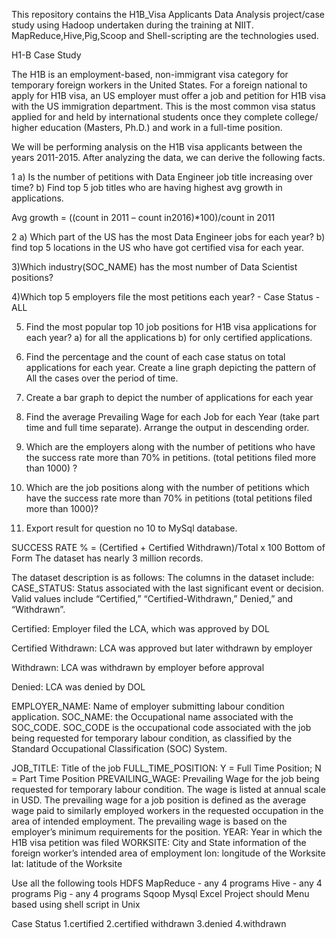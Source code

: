 This repository contains the H1B_Visa Applicants Data Analysis project/case study using Hadoop undertaken during the training at NIIT. MapReduce,Hive,Pig,Scoop and Shell-scripting are the technologies used.

H1-B Case Study

The H1B is an employment-based, non-immigrant visa category for temporary foreign workers in the United States. For a foreign national to apply for H1B visa, an US employer must offer a job and petition for H1B visa with the US immigration department. This is the most common visa status applied for and held by international students once they complete college/ higher education (Masters, Ph.D.) and work in a full-time position.

We will be performing analysis on the H1B visa applicants between the years 2011-2015. After analyzing the data, we can derive the following facts.

1 a) Is the number of petitions with Data Engineer job title increasing over time?
   b) Find top 5 job titles who are having highest avg growth in applications.

Avg growth = ((count in 2011 – count in2016)*100)/count in 2011

2 a) Which part of the US has the most Data Engineer jobs for each year?
   b) find top 5 locations in the US who have got certified visa for each year.

3)Which industry(SOC_NAME) has the most number of Data Scientist positions?

4)Which top 5 employers file the most petitions each year? - Case Status - ALL

5) Find the most popular top 10 job positions for H1B visa applications for each year?
a) for all the applications
b) for only certified applications.

6) Find the percentage and the count of each case status on total applications for each year. Create a line graph depicting the pattern of All the cases over the period of time.

7) Create a bar graph to depict the number of applications for each year

8) Find the average Prevailing Wage for each Job for each Year (take part time and full time separate). Arrange the output in descending order.

9) Which are the employers along with the number of petitions who have the success rate more than 70%  in petitions. (total petitions filed more than 1000) ?

10) Which are the  job positions along with the number of petitions which have the success rate more than 70%  in petitions (total petitions filed more than 1000)?

11) Export result for question no 10 to MySql database.


SUCCESS RATE % = (Certified + Certified Withdrawn)/Total x 100
Bottom of Form
The dataset has nearly 3 million records. 

The dataset description is as follows:
The columns in the dataset include:
CASE_STATUS: Status associated with the last significant event or decision. Valid values include “Certified,” “Certified-Withdrawn,” Denied,” and “Withdrawn”.

Certified: Employer filed the LCA, which was approved by DOL

Certified Withdrawn: LCA was approved but later withdrawn by employer

Withdrawn: LCA was withdrawn by employer before approval

Denied: LCA was denied by DOL

EMPLOYER_NAME: Name of employer submitting labour condition application.
SOC_NAME: the Occupational name associated with the SOC_CODE. SOC_CODE is the occupational code associated with the job being requested for temporary labour condition, as classified by the Standard Occupational Classification (SOC) System.

JOB_TITLE: Title of the job
FULL_TIME_POSITION: Y = Full Time Position; N = Part Time Position
PREVAILING_WAGE: Prevailing Wage for the job being requested for temporary labour condition. The wage is listed at annual scale in USD. The prevailing wage for a job position is defined as the average wage paid to similarly employed workers in the requested occupation in the area of intended employment. The prevailing wage is based on the employer’s minimum requirements for the position.
YEAR: Year in which the H1B visa petition was filed
WORKSITE: City and State information of the foreign worker’s intended area of employment
lon: longitude of the Worksite
lat: latitude of the Worksite

Use all the following tools
HDFS
MapReduce - any 4 programs
Hive - any 4 programs
Pig - any 4 programs
Sqoop
Mysql
Excel
Project should Menu based using shell script in Unix


Case Status
1.certified
2.certified withdrawn
3.denied
4.withdrawn

